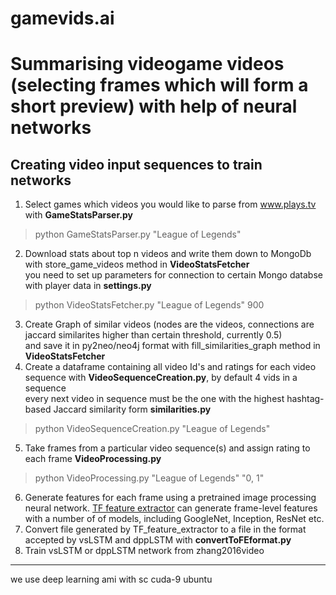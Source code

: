# gamevids.ai

Summarising videogame videos (selecting frames which will form a short preview) with help of neural networks
=========================================================

Creating video input sequences to train networks
------------------------------------------------------------

1. Select games which videos you would like to parse from www.plays.tv with **GameStatsParser.py**<br>
>python GameStatsParser.py "League of Legends"
2. Download stats about top n videos and write them down to MongoDb with store_game_videos method in **VideoStatsFetcher**<br>
you need to set up parameters for connection to certain Mongo databse with player data in **settings.py**<br>
>python VideoStatsFetcher.py "League of Legends" 900
3. Create Graph of similar videos (nodes are the videos, connections are jaccard similarites higher than certain threshold, currently 0.5)<br>
and save it in py2neo/neo4j format with fill_similarities_graph method in **VideoStatsFetcher**<br>
4. Create a dataframe containing all video Id's and ratings for each video sequence with **VideoSequenceCreation.py**, by default 4 vids in a sequence<br>
every next video in sequence must be the one with the highest hashtag-based Jaccard similarity form **similarities.py**<br>
>python VideoSequenceCreation.py "League of Legends"
5. Take frames from a particular video sequence(s) and assign rating to each frame **VideoProcessing.py** <br>
>python VideoProcessing.py "League of Legends" "0, 1"
6. Generate features for each frame using a pretrained image processing neural network. [TF feature extractor](https://github.com/tomrunia/TF_FeatureExtraction) can generate frame-level features with a number of of models, including GoogleNet, Inception, ResNet etc. <br>
7. Convert file generated by TF_feature_extractor to a file in the format accepted by vsLSTM and dppLSTM with **convertToFEformat.py** <br>
8. Train vsLSTM or dppLSTM network from zhang2016video <br>

--------------------------------------------------------------
we use deep learning ami with sc cuda-9 ubuntu



